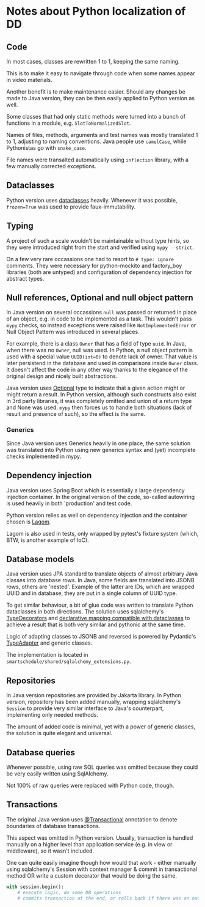 # Notes about Python localization of DD

## Code

In most cases, classes are rewritten 1 to 1, keeping the same naming.

This is to make it easy to navigate through code when some names appear in video materials.

Another benefit is to make maintenance easier. Should any changes be made to Java version, they can be then easily applied to Python version as well.

Some classes that had only static methods were turned into a bunch of functions in a module, e.g. `SlotToNormalizedSlot`.

Names of files, methods, arguments and test names was mostly translated 1 to 1, adjusting to naming conventions. Java people use `camelCase`, while Pythonistas go with `snake_case`.

File names were transalted automatically using `inflection` library, with a few manually corrected exceptions.

## Dataclasses

Python version uses [dataclasses](https://docs.python.org/3/library/dataclasses.html) heavily. Whenever it was possible, `frozen=True` was used to provide faux-immutability.

## Typing

A project of such a scale wouldn't be maintainable without type hints, so they were introduced right from the start and verified using `mypy --strict`.

On a few very rare occassions one had to resort to `# type: ignore` comments. They were necessary for python-mockito and factory_boy libraries (both are untyped) and configuration of dependency injection for abstract types.

## Null references, Optional and null object pattern

In Java version on several occassions `null` was passed or returned in place of an object, e.g. in code to be implemented as a task. This wouldn't pass `mypy` checks, so instead exceptions were raised like `NotImplementedError` or Null Object Pattern was introduced in several places.

For example, there is a class `Owner` that has a field of type `uuid`. In Java, when there was no `Owner`, null was used. In Python, a null object pattern is used with a special value `UUID(int=0)` to denote lack of owner. That value is later persistend in the database and used in comparisons inside `Owner` class. It doesn't affect the code in any other way thanks to the elegance of the original design and nicely built abstractions.

Java version uses [Optional](https://www.baeldung.com/java-optional) type to indicate that a given action might or might return a result. In Python version, although such constructs also exist in 3rd party libraries, it was completely omitted and union of a return type and None was used. `mypy` then forces us to handle both situations (lack of result and presence of such), so the effect is the same.

### Generics

Since Java version uses Generics heavily in one place, the same solution was translated into Python using new generics syntax and (yet) incomplete checks implemented in mypy.

## Dependency injection

Java version uses Spring Boot which is essentially a large dependency injection container. In the original version of the code, so-called autowiring is used heavily in both 'production' and test code.

Python version relies as well on dependency injection and the container chosen is [Lagom](https://lagom-di.readthedocs.io/en/latest/).

Lagom is also used in tests, only wrapped by pytest's fixture system (which, BTW, is another example of IoC).

## Database models

Java version uses JPA standard to translate objects of almost arbitrary Java classes into database rows. In Java, some fields are translated into JSONB rows, others are 'nested'. Example of the latter are IDs, which are wrapped UUID and in database, they are put in a single column of UUID type.

To get similar behaviour, a bit of glue code was written to translate Python dataclasses in both directions. The solution uses sqlalchemy's [TypeDecorators](https://docs.sqlalchemy.org/en/20/core/custom_types.html#sqlalchemy.types.TypeDecorator) and [declarative mapping compatible with dataclasses](https://docs.sqlalchemy.org/en/20/orm/dataclasses.html) to achieve a result that is both very similar and pythonic at the same time.

Logic of adapting classes to JSONB and reversed is powered by Pydantic's [TypeAdapter](https://docs.pydantic.dev/latest/api/type_adapter/) and generic classes.

The implementation is located in `smartschedule/shared/sqlalchemy_extensions.py`.

## Repositories

In Java version repositories are provided by Jakarta library. In Python version, repository has been added manually, wrapping sqlalchemy's `Session` to provide very similar interface to Java's counterpart, implementing only needed methods.

The amount of added code is minimal, yet with a power of generic classes, the solution is quite elegant and universal.

## Database queries

Whenever possible, using raw SQL queries was omitted because they could be very easily written using SqlAlchemy.

Not 100% of raw queries were replaced with Python code, though.

## Transactions

The original Java version uses [@Transactional](https://docs.spring.io/spring-framework/reference/data-access/transaction.html) annotation to denote boundaries of database transactions.

This aspect was omitted in Python version. Usually, transaction is handled manually on a higher level than application service (e.g. in view or middleware), so it wasn't included.


One can quite easily imagine though how would that work - either manually using sqlalchemy's Session with context manager & commit in transactional method OR write a custom decorator that would be doing the same.

```python
with session.begin():
    # execute logic, do some DB operations
    # commits transaction at the end, or rolls back if there was an exception raised
```

